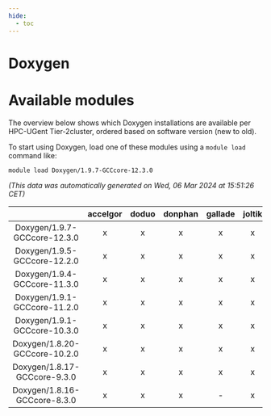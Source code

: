 ```yaml
---
hide:
  - toc
---
```


Doxygen
=======

# Available modules


The overview below shows which Doxygen installations are available per HPC-UGent Tier-2cluster, ordered based on software version (new to old).

To start using Doxygen, load one of these modules using a `module load` command like:

```shell
module load Doxygen/1.9.7-GCCcore-12.3.0
```

*(This data was automatically generated on Wed, 06 Mar 2024 at 15:51:26 CET)*  

| |accelgor|doduo|donphan|gallade|joltik|skitty|
| :---: | :---: | :---: | :---: | :---: | :---: | :---: |
|Doxygen/1.9.7-GCCcore-12.3.0|x|x|x|x|x|x|
|Doxygen/1.9.5-GCCcore-12.2.0|x|x|x|x|x|x|
|Doxygen/1.9.4-GCCcore-11.3.0|x|x|x|x|x|x|
|Doxygen/1.9.1-GCCcore-11.2.0|x|x|x|x|x|x|
|Doxygen/1.9.1-GCCcore-10.3.0|x|x|x|x|x|x|
|Doxygen/1.8.20-GCCcore-10.2.0|x|x|x|x|x|x|
|Doxygen/1.8.17-GCCcore-9.3.0|x|x|x|x|x|x|
|Doxygen/1.8.16-GCCcore-8.3.0|x|x|x|-|x|x|
